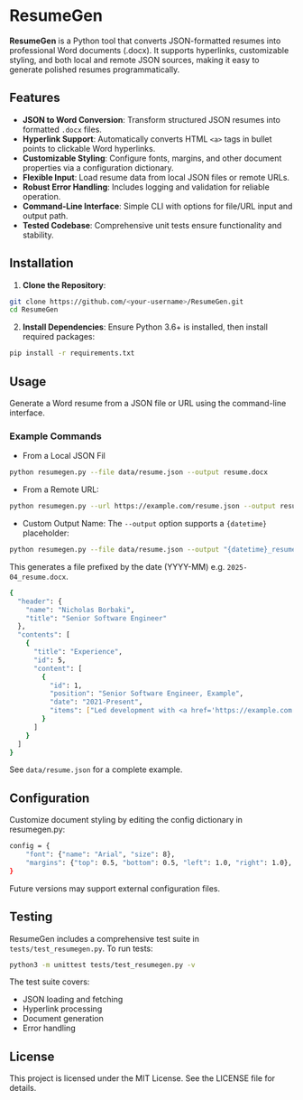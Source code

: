 # ResumeGen
**ResumeGen** is a Python tool that converts JSON-formatted resumes into professional Word documents (.docx). It supports hyperlinks, customizable styling, and both local and remote JSON sources, making it easy to generate polished resumes programmatically.

## Features

- **JSON to Word Conversion**: Transform structured JSON resumes into formatted `.docx` files.
- **Hyperlink Support**: Automatically converts HTML `<a>` tags in bullet points to clickable Word hyperlinks.
- **Customizable Styling**: Configure fonts, margins, and other document properties via a configuration dictionary.
- **Flexible Input**: Load resume data from local JSON files or remote URLs.
- **Robust Error Handling**: Includes logging and validation for reliable operation.
- **Command-Line Interface**: Simple CLI with options for file/URL input and output path.
- **Tested Codebase**: Comprehensive unit tests ensure functionality and stability.

## Installation

1. **Clone the Repository**:

```bash
git clone https://github.com/<your-username>/ResumeGen.git
cd ResumeGen
```

2. **Install Dependencies**:
Ensure Python 3.6+ is installed, then install required packages:

```bash
pip install -r requirements.txt
```

## Usage
Generate a Word resume from a JSON file or URL using the command-line interface.

### Example Commands
* From a Local JSON Fil

``` bash
python resumegen.py --file data/resume.json --output resume.docx
```

* From a Remote URL:

``` bash
python resumegen.py --url https://example.com/resume.json --output resume.docx
```

* Custom Output Name:
The `--output` option supports a `{datetime}` placeholder:

``` bash
python resumegen.py --file data/resume.json --output "{datetime}_resume.docx"
```

This generates a file prefixed by the date (YYYY-MM) e.g. `2025-04_resume.docx`.

```bash
{
  "header": {
    "name": "Nicholas Borbaki",
    "title": "Senior Software Engineer"
  },
  "contents": [
    {
      "title": "Experience",
      "id": 5,
      "content": [
        {
          "id": 1,
          "position": "Senior Software Engineer, Example",
          "date": "2021-Present",
          "items": ["Led development with <a href='https://example.com'>Example</a>."]
        }
      ]
    }
  ]
}
```

See `data/resume.json` for a complete example.

## Configuration
Customize document styling by editing the config dictionary in resumegen.py:

```bash
config = {
    "font": {"name": "Arial", "size": 8},
    "margins": {"top": 0.5, "bottom": 0.5, "left": 1.0, "right": 1.0},
}
```

Future versions may support external configuration files.

## Testing
ResumeGen includes a comprehensive test suite in `tests/test_resumegen.py`. To run tests:

```bash
python3 -m unittest tests/test_resumegen.py -v
```

The test suite covers:
* JSON loading and fetching
* Hyperlink processing
* Document generation
* Error handling

## License
This project is licensed under the MIT License. See the LICENSE file for details.
